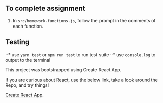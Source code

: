 ## To complete assignment

1. In `src/homework-functions.js`, follow the prompt in the comments of each function.

## Testing

⋅⋅* use `yarn test` or `npm run test` to run test suite
⋅⋅* use `console.log` to output to the terminal

This project was bootstrapped using Create React App.

If you are curious about React, use the below link, take a look around the Repo, and try things!

[Create React App](https://github.com/facebook/create-react-app).
